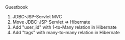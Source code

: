 Guestbook
1. JDBC-JSP-Servlet MVC
2. Move JDBC-JSP-Servlet =>  Hibernate
3. Add "user_id" with 1-to-Many relation in Hibernate
4. Add "tags" with many-to-many relation in Hibernate 